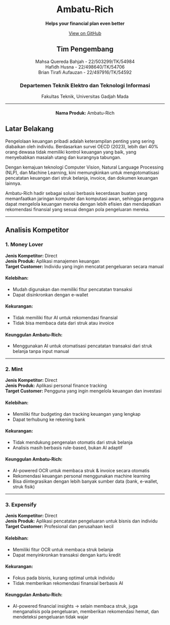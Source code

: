 <div style="text-align: center;">

# Ambatu-Rich

**Helps your financial plan even better**  

[View on GitHub](#)  

</div>

<div style="text-align: center; margin-top: 20px;">

## Tim Pengembang  

Mahsa Quereda Bahjah - 22/503299/TK/54984  
Hafidh Husna - 22/498640/TK/54706  
Brian Tirafi Aufauzan - 22/497916/TK/54592  

### Departemen Teknik Elektro dan Teknologi Informasi  
Fakultas Teknik, Universitas Gadjah Mada  

</div>

---

<div style="text-align: center; margin-top: 20px;">
  
**Nama Produk:** Ambatu-Rich  

</div>

## Latar Belakang

Pengelolaan keuangan pribadi adalah keterampilan penting yang sering diabaikan oleh individu. Berdasarkan survei OECD (2023), lebih dari 40% orang dewasa tidak memiliki kontrol keuangan yang baik, yang menyebabkan masalah utang dan kurangnya tabungan.  

Dengan kemajuan teknologi Computer Vision, Natural Language Processing (NLP), dan Machine Learning, kini memungkinkan untuk mengotomatisasi pencatatan keuangan dari struk belanja, invoice, dan dokumen keuangan lainnya.  

Ambatu-Rich hadir sebagai solusi berbasis kecerdasan buatan yang memanfaatkan jaringan komputer dan komputasi awan, sehingga pengguna dapat mengelola keuangan mereka dengan lebih efisien dan mendapatkan rekomendasi finansial yang sesuai dengan pola pengeluaran mereka.  

---

## Analisis Kompetitor  

### 1. Money Lover  

**Jenis Kompetitor:** Direct  
**Jenis Produk:** Aplikasi manajemen keuangan  
**Target Customer:** Individu yang ingin mencatat pengeluaran secara manual  

#### Kelebihan:
- Mudah digunakan dan memiliki fitur pencatatan transaksi  
- Dapat disinkronkan dengan e-wallet  

#### Kekurangan:
- Tidak memiliki fitur AI untuk rekomendasi finansial  
- Tidak bisa membaca data dari struk atau invoice  

#### Keunggulan Ambatu-Rich:
- Menggunakan AI untuk otomatisasi pencatatan transaksi dari struk belanja tanpa input manual  

---

### 2. Mint  

**Jenis Kompetitor:** Direct  
**Jenis Produk:** Aplikasi personal finance tracking  
**Target Customer:** Pengguna yang ingin mengelola keuangan dan investasi  

#### Kelebihan:
- Memiliki fitur budgeting dan tracking keuangan yang lengkap  
- Dapat terhubung ke rekening bank  

#### Kekurangan:
- Tidak mendukung pengenalan otomatis dari struk belanja  
- Analisis masih berbasis rule-based, bukan AI adaptif  

#### Keunggulan Ambatu-Rich:
- AI-powered OCR untuk membaca struk & invoice secara otomatis  
- Rekomendasi keuangan personal menggunakan machine learning  
- Bisa diintegrasikan dengan lebih banyak sumber data (bank, e-wallet, struk fisik)  

---

### 3. Expensify  

**Jenis Kompetitor:** Direct  
**Jenis Produk:** Aplikasi pencatatan pengeluaran untuk bisnis dan individu  
**Target Customer:** Profesional dan perusahaan kecil  

#### Kelebihan:
- Memiliki fitur OCR untuk membaca struk belanja  
- Dapat menyinkronkan transaksi dengan kartu kredit  

#### Kekurangan:
- Fokus pada bisnis, kurang optimal untuk individu  
- Tidak memberikan rekomendasi finansial berbasis AI  

#### Keunggulan Ambatu-Rich:
- AI-powered financial insights → selain membaca struk, juga menganalisis pola pengeluaran, memberikan rekomendasi hemat, dan mendeteksi pengeluaran tidak wajar  
